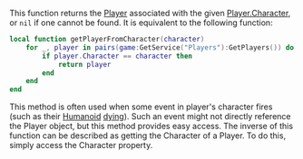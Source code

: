 This function returns the [Player](https://developer.roblox.com/en-us/api-reference/class/Player) associated with the given [Player.Character](https://developer.roblox.com/en-us/api-reference/property/Player/Character), or `nil` if one cannot be found. It is equivalent to the following function:

```lua
local function getPlayerFromCharacter(character)
    for _, player in pairs(game:GetService("Players"):GetPlayers()) do
        if player.Character == character then
            return player
        end
    end
end
``` 

This method is often used when some event in player's character fires (such as their [Humanoid](https://developer.roblox.com/en-us/api-reference/class/Humanoid) [dying](https://developer.roblox.com/en-us/api-reference/event/Humanoid/Died)). Such an event might not directly reference the Player object, but this method provides easy access. The inverse of this function can be described as getting the Character of a Player. To do this, simply access the Character property.